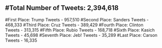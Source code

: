 #Total Number of Tweets: 2,394,618 
---
#First Place: Trump Tweets - 957,510
#Second Place: Sanders Tweets - 468,333
#Third Place: Cruz Tweets - 389,429
#Fourth Place: Clinton Tweets - 313,315
#Fifth Place: Rubio Tweets - 168,718
#Sixth Place: Kasich Tweets - 45,698
#Seventh Place: Jeb! Tweets - 35,289
#Last Place: Carson Tweets - 16,335
